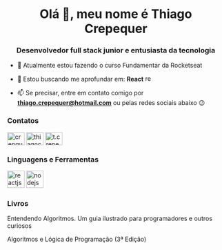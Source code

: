 <h1 align="center">Olá 👋, meu nome é Thiago Crepequer</h1>
<h3 align="center">Desenvolvedor full stack junior e entusiasta da tecnologia</h3>

- 🔭 Atualmente estou fazendo o curso Fundamentar da Rocketseat

- 🌱 Estou buscando me aprofundar em: **React** <img src="https://user-images.githubusercontent.com/45575737/217330433-e5484315-7720-4e19-9f45-0ff45683ea2a.png" alt="reactjs" width="15" height="15"/>

- 📫 Se precisar, entre em contato comigo por **thiago.crepequer@hotmail.com** ou pelas redes sociais abaixo 😉

<h3 align="left">Contatos</h3>
<p align="left">
<a href="https://twitter.com/crepquer" target="blank"><img align="center" src="https://raw.githubusercontent.com/rahuldkjain/github-profile-readme-generator/master/src/images/icons/Social/twitter.svg" alt="crepquer" height="30" width="40" /></a>
<a href="https://linkedin.com/in/thiagocrepequer" target="blank"><img align="center" src="https://raw.githubusercontent.com/rahuldkjain/github-profile-readme-generator/master/src/images/icons/Social/linked-in-alt.svg" alt="thiagocrepequer" height="30" width="40" /></a>
<a href="https://instagram.com/t.crepequer" target="blank"><img align="center" src="https://raw.githubusercontent.com/rahuldkjain/github-profile-readme-generator/master/src/images/icons/Social/instagram.svg" alt="t.crepequer" height="30" width="40" /></a>
</p>

<h3 align="left">Linguagens e Ferramentas</h3>
<p align="left">
  <img src="https://user-images.githubusercontent.com/45575737/217330433-e5484315-7720-4e19-9f45-0ff45683ea2a.png" alt="reactjs" width="40" height="40"/>
  <img src="https://user-images.githubusercontent.com/45575737/217330828-e58645da-af83-4bba-9672-85d7e0d1b790.png" alt="nodejs" width="40" height="40"/>

<h3 align="left">Livros</h3>
<p>Entendendo Algoritmos. Um guia ilustrado para programadores e outros curiosos</p>
<p>Algoritmos e Lógica de Programação (3ª Edição)</p>
